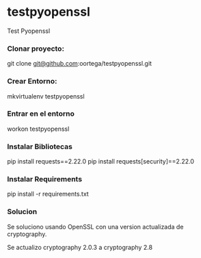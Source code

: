# testpyopenssl

Test Pyopenssl

### Clonar proyecto:
git clone git@github.com:oortega/testpyopenssl.git

### Crear Entorno:
mkvirtualenv testpyopenssl

### Entrar en el entorno
workon testpyopenssl

### Instalar Bibliotecas
pip install requests==2.22.0
pip install requests[security]==2.22.0

### Instalar Requirements
pip install -r requirements.txt

### Solucion

Se soluciono usando OpenSSL con una version actualizada de cryptography.

Se actualizo cryptography 2.0.3 a cryptography 2.8